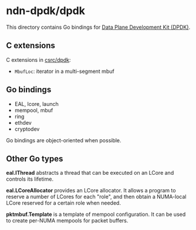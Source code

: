 # ndn-dpdk/dpdk

This directory contains Go bindings for [Data Plane Development Kit (DPDK)](https://www.dpdk.org/).

## C extensions

C extensions in [csrc/dpdk](../csrc/dpdk/):

* `MbufLoc`: iterator in a multi-segment mbuf

## Go bindings

* EAL, lcore, launch
* mempool, mbuf
* ring
* ethdev
* cryptodev

Go bindings are object-oriented when possible.

## Other Go types

**eal.IThread** abstracts a thread that can be executed on an LCore and controls its lifetime.

**eal.LCoreAllocator** provides an LCore allocator.
It allows a program to reserve a number of LCores for each "role", and then obtain a NUMA-local LCore reserved for a certain role when needed.

**pktmbuf.Template** is a template of mempool configuration.
It can be used to create per-NUMA mempools for packet buffers.
